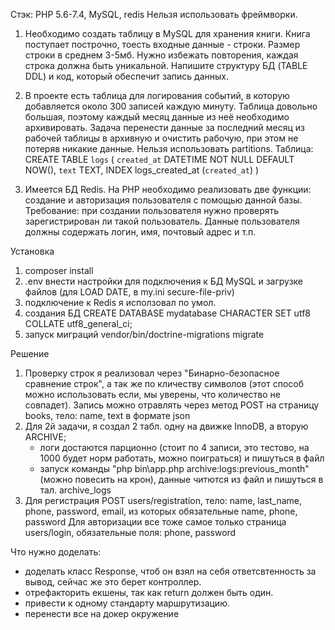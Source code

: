Стэк: PHP 5.6-7.4, MySQL, redis
Нельзя использовать фреймворки.

1. Необходимо создать таблицу в MySQL для хранения книги. Книга поступает построчно, тоесть входные данные - строки. Размер строки в среднем 3-5мб. Нужно избежать повторения, каждая строка должна быть уникальной. Напишите структуру БД (TABLE DDL) и код, который обеспечит запись данных.

2. В проекте есть таблица для логирования событий, в которую добавляется около 300 записей каждую минуту. Таблица довольно большая, поэтому каждый месяц данные из неё необходимо архивировать.
Задача перенести данные за последний месяц из рабочей таблицы в архивную и очистить рабочую, при этом не потеряв никакие данные.
Нельзя использовать partitions.
Таблица:
CREATE TABLE `logs` (
`created_at` DATETIME NOT NULL DEFAULT NOW(),
`text` TEXT,
INDEX logs_created_at (`created_at`)
)

3. Имеется БД Redis. На PHP необходимо реализовать две функции: создание и авторизация пользователя с помощью данной базы. Требование: при создании пользователя нужно проверять зарегистрирован ли такой пользователь.
Данные пользователя должны содержать логин, имя, почтовый адрес и т.п.

Установка
1) composer install
2) .env внести настройки для подключения к БД MySQL и загрузке файлов (для LOAD DATE, в my.ini secure-file-priv)
3) подключение к Redis я исползовал по умол.
4) создания БД CREATE DATABASE mydatabase CHARACTER SET utf8 COLLATE utf8_general_ci;
5) запуск миграций vendor/bin/doctrine-migrations migrate

Решение
1) Проверку строк я реализовал через "Бинарно-безопасное сравнение строк", а так же по кличеству символов (этот способ можно использовать если, мы уверены, что количество не совпадет).
    Запись можно отравлять через метод POST на страницу books, тело: name, text в формате json
2) Для 2й задачи, я создал 2 табл. одну на движке InnoDB, а вторую ARCHIVE;
    * логи достаются парционно (стоит по 4 записи, это тестово, на 1000 будет норм работать, можно поиграться) и пишуться в файл
    * запуск команды "php bin\app.php archive:logs:previous_month" (можно повесить на крон), данные читются из файл и пишуться в тал. archive_logs
3) Для регистрация POST users/registration, тело: name, last_name, phone, password, email, из которых обязательные name, phone, password
    Для авторизации все тоже самое только страница users/login, обязательные поля: phone, password
    
Что нужно доделать:
- доделать класс Response, чтоб он взял на себя ответсвтенность за вывод, сейчас же это берет контроллер.
- отрефакторить екшены, так как return должен быть один.
- привести к одному стандарту маршрутизацию.
- перенести все на докер окружение